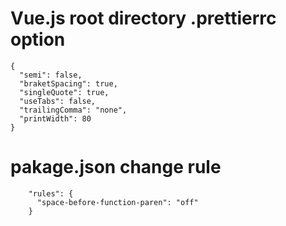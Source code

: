 # Vue.js root directory  .prettierrc option

```
{
  "semi": false,
  "braketSpacing": true,
  "singleQuote": true,
  "useTabs": false,
  "trailingComma": "none",
  "printWidth": 80
}
```



# pakage.json change rule



```
    "rules": {
      "space-before-function-paren": "off"
    }

```


